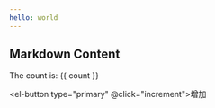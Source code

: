 ```yaml
---
hello: world
---
```


<script setup>
import { ref } from 'vue'
const count = ref(0)
const increment = () => count.value++
</script>

## Markdown Content

The count is: {{ count }}

<el-button type="primary" @click="increment">增加</el-button>

<style module>

</style>
